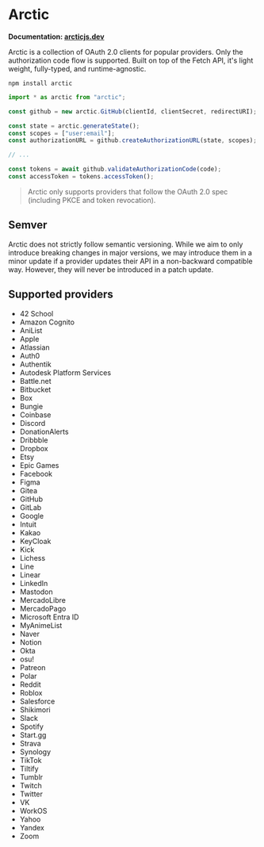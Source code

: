 # Arctic

**Documentation: [arcticjs.dev](https://arcticjs.dev)**

Arctic is a collection of OAuth 2.0 clients for popular providers. Only the authorization code flow is supported. Built on top of the Fetch API, it's light weight, fully-typed, and runtime-agnostic.

```
npm install arctic
```

```ts
import * as arctic from "arctic";

const github = new arctic.GitHub(clientId, clientSecret, redirectURI);

const state = arctic.generateState();
const scopes = ["user:email"];
const authorizationURL = github.createAuthorizationURL(state, scopes);

// ...

const tokens = await github.validateAuthorizationCode(code);
const accessToken = tokens.accessToken();
```

> Arctic only supports providers that follow the OAuth 2.0 spec (including PKCE and token revocation).

## Semver

Arctic does not strictly follow semantic versioning. While we aim to only introduce breaking changes in major versions, we may introduce them in a minor update if a provider updates their API in a non-backward compatible way. However, they will never be introduced in a patch update.

## Supported providers

- 42 School
- Amazon Cognito
- AniList
- Apple
- Atlassian
- Auth0
- Authentik
- Autodesk Platform Services
- Battle.net
- Bitbucket
- Box
- Bungie
- Coinbase
- Discord
- DonationAlerts
- Dribbble
- Dropbox
- Etsy
- Epic Games
- Facebook
- Figma
- Gitea
- GitHub
- GitLab
- Google
- Intuit
- Kakao
- KeyCloak
- Kick
- Lichess
- Line
- Linear
- LinkedIn
- Mastodon
- MercadoLibre
- MercadoPago
- Microsoft Entra ID
- MyAnimeList
- Naver
- Notion
- Okta
- osu!
- Patreon
- Polar
- Reddit
- Roblox
- Salesforce
- Shikimori
- Slack
- Spotify
- Start.gg
- Strava
- Synology
- TikTok
- Tiltify
- Tumblr
- Twitch
- Twitter
- VK
- WorkOS
- Yahoo
- Yandex
- Zoom
